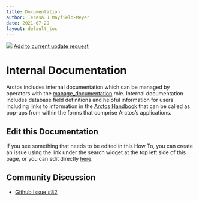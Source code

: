 ```yaml
---
title: Documentation
author: Teresa J Mayfield-Meyer
date: 2021-07-29
layout: default_toc
---
```

![](https://raw.githubusercontent.com/ArctosDB/documentation-wiki/gh-pages/tutorial_images/Bear%20Work%20in%20Progress.JPG)
<a href="https://github.com/ArctosDB/documentation-wiki/issues/82" target="_blank">Add to current update request</a>

# Internal Documentation

Arctos includes internal documentation which can be managed by operators with the <a href="https://arctos.database.museum/Admin/user_roles.cfm#manage_documentation" target="_blank">manage_documentation</a> role. Internal documentation includes database field definitions and helpful information for users including links to information in the <a href="https://handbook.arctosdb.org/" target="_blank">Arctos Handbook</a> that can be called as pop-ups from within the forms that comprise Arctos’s applications.  

## Edit this Documentation

If you see something that needs to be edited in this How To, you can create an issue using the link under the search widget at the top left side of this page, or you can edit directly <a href="https://github.com/ArctosDB/documentation-wiki/blob/gh-pages/_documentation/internal_documentation.markdown" target="_blank">here</a>. 

## Community Discussion
    
- <a href="https://github.com/ArctosDB/documentation-wiki/issues/82" target="_blank">Github Issue #82</a>
